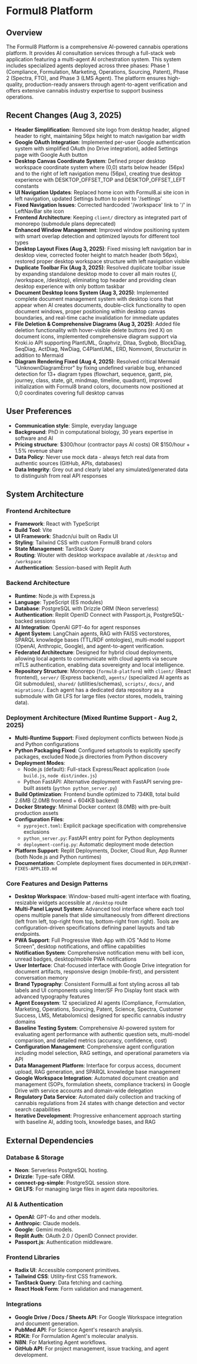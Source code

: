 # Formul8 Platform

## Overview

The Formul8 Platform is a comprehensive AI-powered cannabis operations platform. It provides AI consultation services through a full-stack web application featuring a multi-agent AI orchestration system. This system includes specialized agents deployed across three phases: Phase 1 (Compliance, Formulation, Marketing, Operations, Sourcing, Patent), Phase 2 (Spectra, FTO), and Phase 3 (LMS Agent). The platform ensures high-quality, production-ready answers through agent-to-agent verification and offers extensive cannabis industry expertise to support business operations.

## Recent Changes (Aug 3, 2025)

- **Header Simplification**: Removed site logo from desktop header, aligned header to right, maintaining 56px height to match navigation bar width
- **Google OAuth Integration**: Implemented per-user Google authentication system with simplified OAuth (no Drive integration), added Settings page with Google Auth button
- **Desktop Canvas Coordinate System**: Defined proper desktop workspace coordinate system where (0,0) starts below header (56px) and to the right of left navigation menu (56px), creating true desktop experience with DESKTOP_OFFSET_TOP and DESKTOP_OFFSET_LEFT constants
- **UI Navigation Updates**: Replaced home icon with Formul8.ai site icon in left navigation, updated Settings button to point to '/settings'
- **Fixed Navigation Issues**: Corrected hardcoded '/workspace' link to '/' in LeftNavBar site icon
- **Frontend Architecture**: Keeping `client/` directory as integrated part of monorepo (submodule plans deprecated)
- **Enhanced Window Management**: Improved window positioning system with smart overlap detection and optimized layouts for different tool types
- **Desktop Layout Fixes (Aug 3, 2025)**: Fixed missing left navigation bar in desktop view, corrected footer height to match header (both 56px), restored proper desktop workspace structure with left navigation visible
- **Duplicate Toolbar Fix (Aug 3, 2025)**: Resolved duplicate toolbar issue by expanding standalone desktop mode to cover all main routes (/, /workspace, /desktop), eliminating top header and providing clean desktop experience with only bottom taskbar
- **Document Desktop Icons System (Aug 3, 2025)**: Implemented complete document management system with desktop icons that appear when AI creates documents, double-click functionality to open document windows, proper positioning within desktop canvas boundaries, and real-time cache invalidation for immediate updates
- **File Deletion & Comprehensive Diagrams (Aug 3, 2025)**: Added file deletion functionality with hover-visible delete buttons (red X) on document icons, implemented comprehensive diagram support via Kroki.io API supporting PlantUML, Graphviz, Ditaa, Svgbob, BlockDiag, SeqDiag, ActDiag, NwDiag, C4PlantUML, ERD, Nomnoml, Structurizr in addition to Mermaid
- **Diagram Rendering Fixed (Aug 4, 2025)**: Resolved critical Mermaid "UnknownDiagramError" by fixing undefined variable bug, enhanced detection for 13+ diagram types (flowchart, sequence, gantt, pie, journey, class, state, git, mindmap, timeline, quadrant), improved initialization with Formul8 brand colors, documents now positioned at 0,0 coordinates covering full desktop canvas

## User Preferences

- **Communication style**: Simple, everyday language
- **Background**: PhD in computational biology, 30 years expertise in software and AI
- **Pricing structure**: $300/hour (contractor pays AI costs) OR $150/hour + 1.5% revenue share
- **Data Policy**: Never use mock data - always fetch real data from authentic sources (GitHub, APIs, databases)
- **Data Integrity**: Grey out and clearly label any simulated/generated data to distinguish from real API responses

## System Architecture

### Frontend Architecture
- **Framework**: React with TypeScript
- **Build Tool**: Vite
- **UI Framework**: Shadcn/ui built on Radix UI
- **Styling**: Tailwind CSS with custom Formul8 brand colors
- **State Management**: TanStack Query
- **Routing**: Wouter with desktop workspace available at `/desktop` and `/workspace`
- **Authentication**: Session-based with Replit Auth

### Backend Architecture
- **Runtime**: Node.js with Express.js
- **Language**: TypeScript (ES modules)
- **Database**: PostgreSQL with Drizzle ORM (Neon serverless)
- **Authentication**: Replit OpenID Connect with Passport.js, PostgreSQL-backed sessions
- **AI Integration**: OpenAI GPT-4o for agent responses
- **Agent System**: LangChain agents, RAG with FAISS vectorstores, SPARQL knowledge bases (TTL/RDF ontologies), multi-model support (OpenAI, Anthropic, Google), and agent-to-agent verification.
- **Federated Architecture**: Designed for hybrid cloud deployments, allowing local agents to communicate with cloud agents via secure mTLS authentication, enabling data sovereignty and local intelligence.
- **Repository Structure**: Monorepo (`formul8-platform`) with `client/` (React frontend), `server/` (Express backend), `agents/` (specialized AI agents as Git submodules), `shared/` (utilities/schemas), `scripts/`, `docs/`, and `migrations/`. Each agent has a dedicated data repository as a submodule with Git LFS for large files (vector stores, models, training data).

### Deployment Architecture (Mixed Runtime Support - Aug 2, 2025)
- **Multi-Runtime Support**: Fixed deployment conflicts between Node.js and Python configurations
- **Python Packaging Fixed**: Configured setuptools to explicitly specify packages, excluded Node.js directories from Python discovery
- **Deployment Modes**: 
  - Node.js (default): Full-stack Express/React application (`node build.js`, `node dist/index.js`)
  - Python FastAPI: Alternative deployment with FastAPI serving pre-built assets (`python python_server.py`)
- **Build Optimization**: Frontend bundle optimized to 734KB, total build 2.6MB (2.0MB frontend + 604KB backend)
- **Docker Strategy**: Minimal Docker context (8.0MB) with pre-built production assets
- **Configuration Files**: 
  - `pyproject.toml`: Explicit package specification with comprehensive exclusions
  - `python_server.py`: FastAPI entry point for Python deployments
  - `deployment-config.py`: Automatic deployment mode detection
- **Platform Support**: Replit Deployments, Docker, Cloud Run, App Runner (both Node.js and Python runtimes)
- **Documentation**: Complete deployment fixes documented in `DEPLOYMENT-FIXES-APPLIED.md`

### Core Features and Design Patterns
- **Desktop Workspace**: Window-based multi-agent interface with floating, resizable widgets accessible at `/desktop` route
- **Multi-Panel Layout System**: Advanced tool interface where each tool opens multiple panels that slide simultaneously from different directions (left from left, top-right from top, bottom-right from right). Tools are configuration-driven specifications defining panel layouts and tab endpoints.
- **PWA Support**: Full Progressive Web App with iOS "Add to Home Screen", desktop notifications, and offline capabilities
- **Notification System**: Comprehensive notification menu with bell icon, unread badges, desktop/mobile PWA notifications
- **User Interface**: Chat-focused interface with Google Drive integration for document artifacts, responsive design (mobile-first), and persistent conversation memory
- **Brand Typography**: Consistent Formul8.ai font styling across all tab labels and UI components using Inter/SF Pro Display font stack with advanced typography features
- **Agent Ecosystem**: 12 specialized AI agents (Compliance, Formulation, Marketing, Operations, Sourcing, Patent, Science, Spectra, Customer Success, LMS, Metabolomics) designed for specific cannabis industry domains
- **Baseline Testing System**: Comprehensive AI-powered system for evaluating agent performance with authentic question sets, multi-model comparison, and detailed metrics (accuracy, confidence, cost)
- **Configuration Management**: Comprehensive agent configuration including model selection, RAG settings, and operational parameters via API
- **Data Management Platform**: Interface for corpus access, document upload, RAG generation, and SPARQL knowledge base management
- **Google Workspace Integration**: Automated document creation and management (SOPs, formulation sheets, compliance trackers) in Google Drive with service accounts and domain-wide delegation
- **Regulatory Data Service**: Automated daily collection and tracking of cannabis regulations from 24 states with change detection and vector search capabilities
- **Iterative Development**: Progressive enhancement approach starting with baseline AI, adding tools, knowledge bases, and RAG

## External Dependencies

### Database & Storage
- **Neon**: Serverless PostgreSQL hosting.
- **Drizzle**: Type-safe ORM.
- **connect-pg-simple**: PostgreSQL session store.
- **Git LFS**: For managing large files in agent data repositories.

### AI & Authentication
- **OpenAI**: GPT-4o and other models.
- **Anthropic**: Claude models.
- **Google**: Gemini models.
- **Replit Auth**: OAuth 2.0 / OpenID Connect provider.
- **Passport.js**: Authentication middleware.

### Frontend Libraries
- **Radix UI**: Accessible component primitives.
- **Tailwind CSS**: Utility-first CSS framework.
- **TanStack Query**: Data fetching and caching.
- **React Hook Form**: Form validation and management.

### Integrations
- **Google Drive / Docs / Sheets API**: For Google Workspace integration and document generation.
- **PubMed API**: For Science Agent's research analysis.
- **RDKit**: For Formulation Agent's molecular analysis.
- **N8N**: For Marketing Agent workflows.
- **GitHub API**: For project management, issue tracking, and agent development.